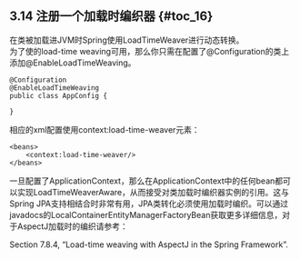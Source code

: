 ## 3.14 注册一个加载时编织器 {#toc_16}

在类被加载进JVM时Spring使用LoadTimeWeaver进行动态转换。  
为了使的load-time weaving可用，那么你只需在配置了@Configuration的类上添加@EnableLoadTimeWeaving。

```
@Configuration
@EnableLoadTimeWeaving
public class AppConfig {

}
```

相应的xml配置使用context:load-time-weaver元素：

```
<beans>
    <context:load-time-weaver/>
</beans>
```

一旦配置了ApplicationContext，那么在ApplicationContext中的任何bean都可以实现LoadTimeWeaverAware，从而接受对类加载时编织器实例的引用。这与Spring JPA支持相结合时非常有用，JPA类转化必须使用加载时编织。可以通过javadocs的LocalContainerEntityManagerFactoryBean获取更多详细信息，对于AspectJ加载时的编织请参考：

Section 7.8.4, “Load-time weaving with AspectJ in the Spring Framework”.

